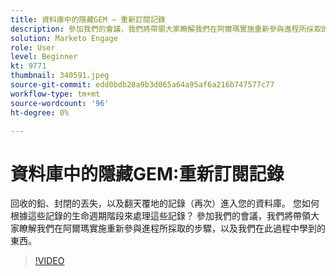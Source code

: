 ```yaml
---
title: 資料庫中的隱藏GEM — 重新訂閱記錄
description: 參加我們的會議，我們將帶領大家瞭解我們在阿爾瑪實施重新參與進程所採取的步驟，以及我們在此過程中學到的東西。
solution: Marketo Engage
role: User
level: Beginner
kt: 9771
thumbnail: 340591.jpeg
source-git-commit: edd0bdb28a9b3d065a64a95af6a216b747577c77
workflow-type: tm+mt
source-wordcount: '96'
ht-degree: 0%

---
```


# 資料庫中的隱藏GEM:重新訂閱記錄

回收的鉛、封閉的丟失，以及翻天覆地的記錄（再次）進入您的資料庫。 您如何根據這些記錄的生命週期階段來處理這些記錄？ 參加我們的會議，我們將帶領大家瞭解我們在阿爾瑪實施重新參與進程所採取的步驟，以及我們在此過程中學到的東西。

>[!VIDEO](https://video.tv.adobe.com/v/340591/?quality=12&learn=on)
